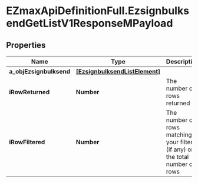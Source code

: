 # EZmaxApiDefinitionFull.EzsignbulksendGetListV1ResponseMPayload

## Properties

Name | Type | Description | Notes
------------ | ------------- | ------------- | -------------
**a_objEzsignbulksend** | [**[EzsignbulksendListElement]**](EzsignbulksendListElement.md) |  | 
**iRowReturned** | **Number** | The number of rows returned | 
**iRowFiltered** | **Number** | The number of rows matching your filters (if any) or the total number of rows | 


